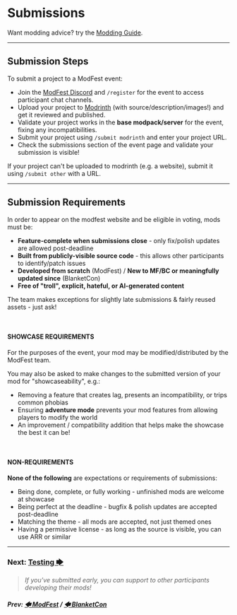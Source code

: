 # Submissions

Want modding advice? try the [Modding Guide](/pages/modding).

---

## Submission Steps

To submit a project to a ModFest event:
- Join the [ModFest Discord](https://modrinth.com/) and `/register` for the event to access participant chat channels.
- Upload your project to [Modrinth](https://modrinth.com/) (with source/description/images!) and get it reviewed and published.
- Validate your project works in the **base modpack/server** for the event, fixing any incompatibilities.
- Submit your project using `/submit modrinth` and enter your project URL.
- Check the submissions section of the event page and validate your submission is visible!

If your project can't be uploaded to modrinth (e.g. a website), submit it using `/submit other` with a URL.

---

## Submission Requirements
In order to appear on the modfest website and be eligible in voting, mods must be:

- **Feature-complete when submissions close** - only fix/polish updates are allowed post-deadline
- **Built from publicly-visible source code** - this allows other participants to identify/patch issues
- **Developed from scratch** (ModFest) / **New to MF/BC or meaningfully updated since** (BlanketCon)
- **Free of "troll", explicit, hateful, or AI-generated content**

The team makes exceptions for slightly late submissions & fairly reused assets - just ask!

<br/>

#### SHOWCASE REQUIREMENTS

For the purposes of the event, your mod may be modified/distributed by the ModFest team.

You may also be asked to make changes to the submitted version of your mod for "showcaseability", e.g.:
- Removing a feature that creates lag, presents an incompatibility, or trips common phobias
- Ensuring **adventure mode** prevents your mod features from allowing players to modify the world
- An improvement / compatibility addition that helps make the showcase the best it can be!

<br/>

#### NON-REQUIREMENTS

**None of the following** are expectations or requirements of submissions:
- Being done, complete, or fully working - unfinished mods are welcome at showcase
- Being perfect at the deadline - bugfix & polish updates are accepted post-deadline
- Matching the theme - all mods are accepted, not just themed ones
- Having a permissive license - as long as the source is visible, you can use ARR or similar

---


### Next: [Testing 🡆](/pages/testing)

> _If you've submitted early, you can support to other participants developing their mods!_

##### _Prev: [🡄 ModFest](/pages/modfest) / [🡄 BlanketCon](/pages/blanketcon)_